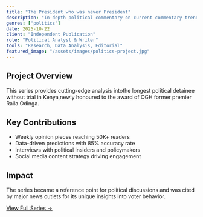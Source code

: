 ```yaml
---
title: "The President who was never President"
description: "In-depth political commentary on current commentary trends"
genres: ["politics"]
date: 2025-10-22
client: "Independent Publication"
role: "Political Analyst & Writer"
tools: "Research, Data Analysis, Editorial"
featured_image: "/assets/images/politics-project.jpg"
---
```


## Project Overview

This series provides cutting-edge analysis intothe longest political detainee without trial in Kenya,newly honoured to the award of CGH former premier Raila Odinga.

## Key Contributions

- Weekly opinion pieces reaching 50K+ readers
- Data-driven predictions with 85% accuracy rate
- Interviews with political insiders and policymakers
- Social media content strategy driving engagement

## Impact

The series became a reference point for political discussions and was cited by major news outlets for its unique insights into voter behavior.

[View Full Series →](#)
